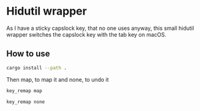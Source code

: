 # Hidutil wrapper

As I have a sticky capslock key, that no one uses anyway, this small hidutil wrapper switches
the capslock key with the tab key on macOS.

## How to use

```sh
cargo install --path .
```

Then map, to map it and none, to undo it

```sh
key_remap map
```

```sh
key_remap none
```
